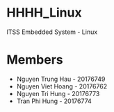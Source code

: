 # HHHH_Linux
ITSS Embedded System - Linux

# Members
* Nguyen Trung Hau - 20176749
* Nguyen Viet Hoang - 20176762
* Nguyen Tri Hung - 20176773
* Tran Phi Hung - 20176774
